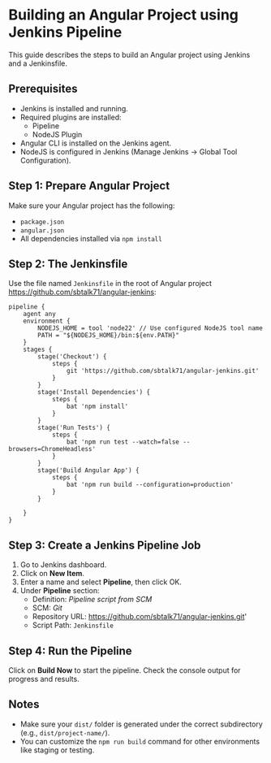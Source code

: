 
# Building an Angular Project using Jenkins Pipeline

This guide describes the steps to build an Angular project using Jenkins and a Jenkinsfile.

## Prerequisites

- Jenkins is installed and running.
- Required plugins are installed:
  - Pipeline
  - NodeJS Plugin
- Angular CLI is installed on the Jenkins agent.
- NodeJS is configured in Jenkins (Manage Jenkins → Global Tool Configuration).

## Step 1: Prepare Angular Project

Make sure your Angular project has the following:

- `package.json`
- `angular.json`
- All dependencies installed via `npm install`

## Step 2: The Jenkinsfile

Use the file named `Jenkinsfile` in the root of Angular project https://github.com/sbtalk71/angular-jenkins:

```
pipeline {
    agent any
    environment {
        NODEJS_HOME = tool 'node22' // Use configured NodeJS tool name
        PATH = "${NODEJS_HOME}/bin:${env.PATH}"
    }
    stages {
        stage('Checkout') {
            steps {
                git 'https://github.com/sbtalk71/angular-jenkins.git'
            }
        }
        stage('Install Dependencies') {
            steps {
                bat 'npm install'
            }
        }
        stage('Run Tests') {
            steps {
                bat 'npm run test --watch=false --browsers=ChromeHeadless'
            }
        }
        stage('Build Angular App') {
            steps {
                bat 'npm run build --configuration=production'
            }
        }
        
    }
}
```

## Step 3: Create a Jenkins Pipeline Job

1. Go to Jenkins dashboard.
2. Click on **New Item**.
3. Enter a name and select **Pipeline**, then click OK.
4. Under **Pipeline** section:
   - Definition: *Pipeline script from SCM*
   - SCM: *Git*
   - Repository URL: https://github.com/sbtalk71/angular-jenkins.git'
   - Script Path: `Jenkinsfile`

## Step 4: Run the Pipeline

Click on **Build Now** to start the pipeline. Check the console output for progress and results.

## Notes

- Make sure your `dist/` folder is generated under the correct subdirectory (e.g., `dist/project-name/`).
- You can customize the `npm run build` command for other environments like staging or testing.
